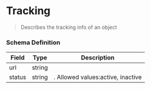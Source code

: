 Tracking
===
>Describes the tracking info of an object

### Schema Definition

|**Field**|**Type**|**Description**|
|---------|--------|---------------|
|url|string|
|status|string|. Allowed values:active, inactive
